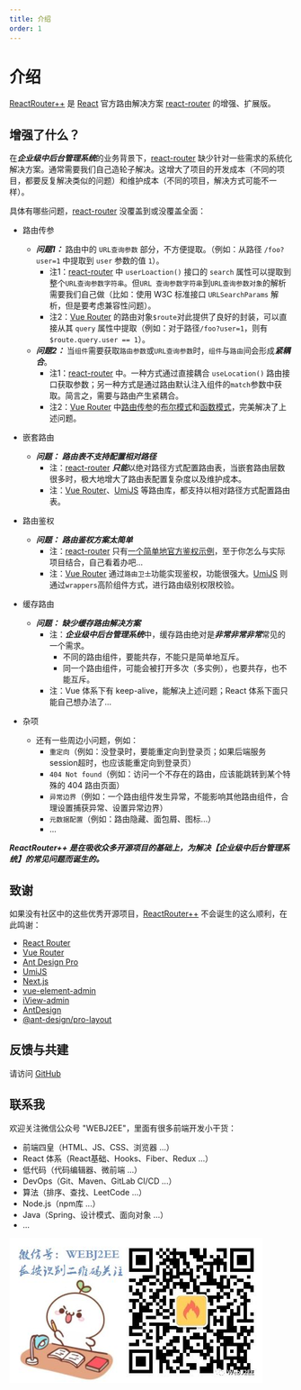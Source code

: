 ```yaml
---
title: 介绍
order: 1
---
```


# 介绍

[ReactRouter++](https://github.com/webj2eedev/react-router-plus-plus) 是 [React](https://reactjs.org/) 官方路由解决方案 [react-router](https://reactrouter.com/) 的增强、扩展版。

## 增强了什么？

在***企业级中后台管理系统***的业务背景下，[react-router](https://reactrouter.com/) 缺少针对一些需求的系统化解决方案。通常需要我们自己造轮子解决。这增大了项目的开发成本（不同的项目，都要反复解决类似的问题）和维护成本（不同的项目，解决方式可能不一样）。

具体有哪些问题，[react-router](https://reactrouter.com/) 没覆盖到或没覆盖全面：

* 路由传参
    * ***问题1：*** 路由中的 `URL查询参数` 部分，不方便提取。（例如：从路径 `/foo?user=1` 中提取到 `user` 参数的值 `1`）。
      * 注1：[react-router](https://reactrouter.com/) 中 `userLoaction()` 接口的 `search` 属性可以提取到整个`URL查询参数字符串`。但`URL 查询参数字符串`到`URL查询参数对象`的解析需要我们自己做（比如：使用 W3C 标准接口 `URLSearchParams` 解析，但是要考虑兼容性问题）。
      * 注2：[Vue Router](https://router.vuejs.org/zh/) 的路由对象`$route`对此提供了良好的封装，可以直接从其 `query` 属性中提取（例如：对于路径`/foo?user=1`，则有 `$route.query.user == 1`）。
    * ***问题2：*** 当`组件`需要获取`路由参数`或`URL查询参数`时，`组件`与`路由`间会形成***紧耦合***。
      * 注1：[react-router](https://reactrouter.com/) 中。一种方式通过直接耦合 `useLocation()` 路由接口获取参数；另一种方式是通过路由默认注入组件的`match`参数中获取。简言之，需要与路由产生紧耦合。
      * 注2：[Vue Router](https://router.vuejs.org/zh/) 中[路由传参](https://router.vuejs.org/zh/guide/essentials/passing-props.html#%E5%B8%83%E5%B0%94%E6%A8%A1%E5%BC%8F)的[布尔模式](https://router.vuejs.org/zh/guide/essentials/passing-props.html#%E5%B8%83%E5%B0%94%E6%A8%A1%E5%BC%8F)和[函数模式](https://router.vuejs.org/zh/guide/essentials/passing-props.html#%E5%87%BD%E6%95%B0%E6%A8%A1%E5%BC%8F)，完美解决了上述问题。

* 嵌套路由
    *  ***问题：*** ***路由表不支持配置相对路径***
       *  注：[react-router](https://reactrouter.com/) ***只能***以绝对路径方式配置路由表，当嵌套路由层数很多时，极大地增大了路由表配置复杂度以及维护成本。
       *  注：[Vue Router](https://router.vuejs.org/zh/)、[UmiJS](https://umijs.org/zh-CN) 等路由库，都支持以相对路径方式配置路由表。
  
* 路由鉴权
    *  ***问题：*** ***路由鉴权方案太简单***
       *  注：[react-router](https://reactrouter.com/) 只有[一个简单地官方鉴权示例](https://reactrouter.com/web/example/auth-workflow)，至于你怎么与实际项目结合，自己看着办吧...
       *  注：[Vue Router](https://router.vuejs.org/zh/) 通过`路由卫士`功能实现鉴权，功能很强大。[UmiJS](https://umijs.org/zh-CN) 则通过`wrappers`高阶组件方式，进行路由级别权限校验。
  
* 缓存路由
    *  ***问题：*** ***缺少缓存路由解决方案***
       *  注：***企业级中后台管理系统***中，缓存路由绝对是***非常非常非常***常见的一个需求。
          *  不同的路由组件，要能共存，不能只是简单地互斥。
          *  同一个路由组件，可能会被打开多次（多实例），也要共存，也不能互斥。
       *  注：Vue 体系下有 keep-alive，能解决上述问题；React 体系下面只能自己想办法了...

* 杂项
  * 还有一些周边小问题，例如：
    * `重定向`（例如：没登录时，要能重定向到登录页；如果后端服务session超时，也应该能重定向到登录页）
    * `404 Not found`（例如：访问一个不存在的路由，应该能跳转到某个特殊的 404 路由页面）
    * `异常边界`（例如：一个路由组件发生异常，不能影响其他路由组件，合理设置捕获异常、设置异常边界） 
    * `元数据配置`（例如：路由隐藏、面包屑、图标...）
    * ...

***ReactRouter++ 是在吸收众多开源项目的基础上，为解决【企业级中后台管理系统】的常见问题而诞生的。***

## 致谢

如果没有社区中的这些优秀开源项目，[ReactRouter++](https://github.com/webj2eedev/react-router-plus-plus) 不会诞生的这么顺利，在此鸣谢：

* [React Router](https://reactrouter.com/) 
* [Vue Router](https://router.vuejs.org/zh/)
* [Ant Design Pro](https://pro.ant.design/index-cn)
* [UmiJS](https://umijs.org/zh-CN)
* [Next.js](https://nextjs.org/)
* [vue-element-admin](https://panjiachen.github.io/vue-element-admin-site/zh/)
* [iView-admin](https://lison16.github.io/iview-admin-doc/#/)
* [AntDesign](https://ant.design/index-cn)
* [@ant-design/pro-layout](https://github.com/ant-design/pro-components/tree/master/packages/layout#readme)

## 反馈与共建

请访问 [GitHub](https://github.com/webj2eedev/react-router-plus-plus)

## 联系我

欢迎关注微信公众号 "WEBJ2EE"，里面有很多前端开发小干货：
* 前端四皇（HTML、JS、CSS、浏览器 ...）
* React 体系（React基础、Hooks、Fiber、Redux ...）
* 低代码（代码编辑器、微前端 ...）
* DevOps（Git、Maven、GitLab CI/CD ...）
* 算法（排序、查找、LeetCode ...）
* Node.js（npm库 ...）
* Java（Spring、设计模式、面向对象 ...）
* ...

![](./webj2ee-logo.jpg)
